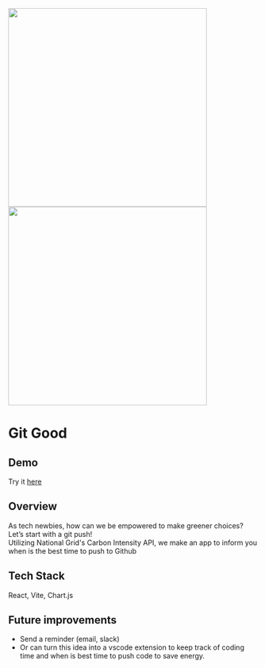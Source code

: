 <img src="https://github.com/liti-dev/git-good/assets/78011560/4935251a-852e-42ce-bbf2-049a307e7449" width="400"/>
<img src="https://github.com/liti-dev/git-good/assets/78011560/2a7fa57c-9f43-493a-a2cf-5ee6a398be9f" width="400"/>


# Git Good
## Demo
Try it [here](https://git-good-pi.vercel.app/) 
## Overview
As tech newbies, how can we be empowered to make greener choices? Let’s start with a git push!  
Utilizing National Grid's Carbon Intensity API, we make an app to inform you when is the best time to push to Github

## Tech Stack
React, Vite, Chart.js
## Future improvements
- Send a reminder (email, slack)
- Or can turn this idea into a vscode extension to keep track of coding time and when is best time to push code to save energy.
